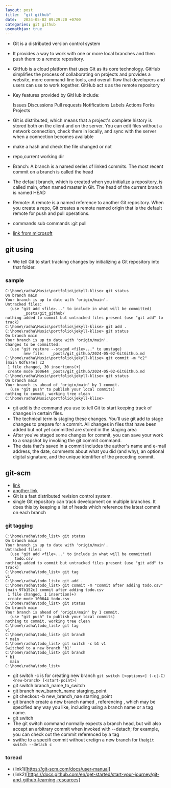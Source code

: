 ```yaml
---
layout: post
title:  "git github"
date:   2024-05-02 09:29:20 +0700
categories: git github
usemathjax: true
---
```

- Git is a distributed version control system
- It provides a way to work with one or more local branches and then push them to a remote repository.
- GitHub is a cloud platform that uses Git as its core technology. GitHub simplifies the process of collaborating on projects and provides a website, more command-line tools, and overall flow that developers and users can use to work together. GitHub act s as the remote repository
- Key features provided by GitHub include:


    Issues
    Discussions
    Pull requests
    Notifications
    Labels
    Actions
    Forks
    Projects

- Git is distributed, which means that a project's complete history is stored both on the client and on the server. You can edit files without a network connection, check them in locally, and sync with the server when a connection becomes available
- make a hash and check the file changed or not
- repo,current working dir
- Branch: A branch is a named series of linked commits. The most recent commit on a branch is called the head
-  The default branch, which is created when you initialize a repository, is called main, often named master in Git. The head of the current branch is named HEAD
- Remote: A remote is a named reference to another Git repository. When you create a repo, Git creates a remote named origin that is the default remote for push and pull operations.
- commands sub commands :git pull
- [link from microsoft](https://learn.microsoft.com/en-us/training/modules/intro-to-git/1-what-is-vc)
## git using
-  We tell Git to start tracking changes by initializing a Git repository into that folder.
### sample
```
C:\home\radha\Music\portfolio\jekyll-klise> git status   
On branch main
Your branch is up to date with 'origin/main'.
Untracked files:
  (use "git add <file>..." to include in what will be committed)
        _posts/git_github/
nothing added to commit but untracked files present (use "git add" to track)            
C:\home\radha\Music\portfolio\jekyll-klise> git add .   
C:\home\radha\Music\portfolio\jekyll-klise> git status
On branch main
Your branch is up to date with 'origin/main'.
Changes to be committed:
  (use "git restore --staged <file>..." to unstage)
        new file:   _posts/git_github/2024-05-02-GitGithub.md           
C:\home\radha\Music\portfolio\jekyll-klise> git commit -m "c2"     
[main 0df674e] c2
 1 file changed, 30 insertions(+)
 create mode 100644 _posts/git_github/2024-05-02-GitGithub.md         
C:\home\radha\Music\portfolio\jekyll-klise> git status        
On branch main
Your branch is ahead of 'origin/main' by 1 commit.
  (use "git push" to publish your local commits)
nothing to commit, working tree clean        
C:\home\radha\Music\portfolio\jekyll-klise> 
```
- git add is the command you use to tell Git to start keeping track of changes in certain files.
- The technical term is staging these changes. You'll use git add to stage changes to prepare for a commit. All changes in files that have been added but not yet committed are stored in the staging area
- After you've staged some changes for commit, you can save your work to a snapshot by invoking the git commit command.
- The data that's saved in a commit includes the author's name and e-mail address, the date, comments about what you did (and why), an optional digital signature, and the unique identifier of the preceding commit.
## git-scm
- [link](https://git-scm.com/docs/user-manual)
- [another link](https://git-scm.com/docs/user-manual)
- Git is a fast distributed revision control system.
- single Git repository can track development on multiple branches. It does this by keeping a list of heads which reference the latest commit on each branch
### git tagging
```
C:\home\radha\todo_list> git status
On branch main
Your branch is up to date with 'origin/main'.
Untracked files:
  (use "git add <file>..." to include in what will be committed)
	todo.csv
nothing added to commit but untracked files present (use "git add" to track)
C:\home\radha\todo_list> git tag
v1
C:\home\radha\todo_list> git add .
C:\home\radha\todo_list> git commit -m "commit after adding todo.csv"
[main 97b152c] commit after adding todo.csv
 1 file changed, 1 insertion(+)
 create mode 100644 todo.csv
C:\home\radha\todo_list> git status
On branch main
Your branch is ahead of 'origin/main' by 1 commit.
  (use "git push" to publish your local commits)
nothing to commit, working tree clean
C:\home\radha\todo_list> git tag
v1
C:\home\radha\todo_list> git branch
* main
C:\home\radha\todo_list> git switch -c b1 v1
Switched to a new branch 'b1'
C:\home\radha\todo_list> git branch
* b1
  main
C:\home\radha\todo_list> 
```
- git switch -c is for creating new branch
`git switch [<options>] (-c|-C) <new-branch> [<start-point>]`
- git switch branch_name_to_switch
- git branch new_barnch_name starging_point
- git checkout  -b new_branch_nae starting_point 
- git branch <branch> <start-point>
    create a new branch named <branch>, referencing <start-point>, which may be specified any way you like, including using a branch name or a tag name.
 - git switch 
 - The git switch command normally expects a branch head, but will also accept an arbitrary commit when invoked with --detach; for example, you can check out the commit referenced by a tag
 - swithc to a specifi commit without cretign a new branch for that`git switch --detach c`
 ### toread
 - (link1)[https://git-scm.com/docs/user-manual]
 - (link2)[https://docs.github.com/en/get-started/start-your-journey/git-and-github-learning-resources]